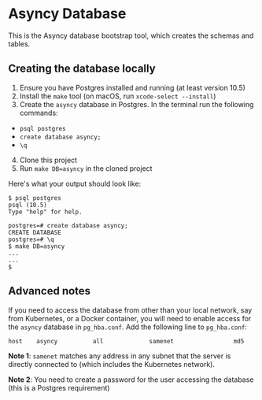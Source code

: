 # Asyncy Database
This is the Asyncy database bootstrap tool, which creates the schemas and tables.

## Creating the database locally
1. Ensure you have Postgres installed and running (at least version 10.5)
2. Install the `make` tool (on macOS, run `xcode-select --install`)
3. Create the `asyncy` database in Postgres. In the terminal run the following commands:
  - `psql postgres`
  - `create database asyncy;`
  - `\q`
4. Clone this project
5. Run `make DB=asyncy` in the cloned project

Here's what your output should look like:
```shell
$ psql postgres
psql (10.5)
Type "help" for help.

postgres=# create database asyncy;
CREATE DATABASE
postgres=# \q
$ make DB=asyncy
...
...
$
```

## Advanced notes
If you need to access the database from other than your local network, say from Kubernetes, or a Docker container, you will need to enable access for the `asyncy` database in `pg_hba.conf`. Add the following line to `pg_hba.conf`:
```
host	asyncy			all				samenet					md5
```

**Note 1**: `samenet` matches any address in any subnet that the server is directly connected to (which includes the Kubernetes network).

**Note 2**: You need to create a password for the user accessing the database (this is a Postgres requirement)
